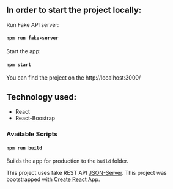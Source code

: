 

## In order to start the project locally:

Run Fake API server: 

#### `npm run fake-server`

Start the app:

#### `npm start`

You can find the project on the http://localhost:3000/

## Technology used:
  * React
  * React-Boostrap
### Available Scripts

#### `npm run build`

Builds the app for production to the `build` folder.<br>

This project uses fake REST API [JSON-Server](https://github.com/typicode/json-server).
This project was bootstrapped with [Create React App](https://github.com/facebook/create-react-app).




